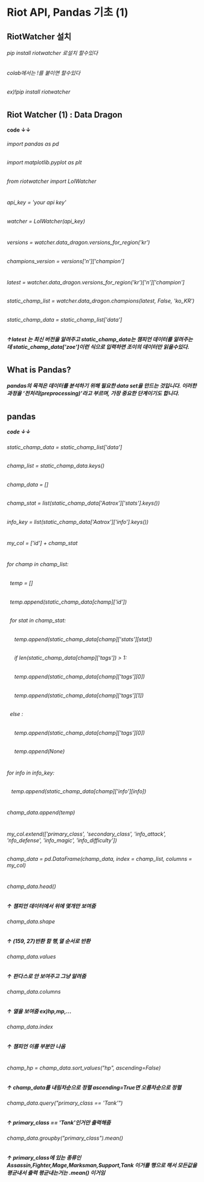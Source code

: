 Riot API, Pandas 기초 (1)
========================
RiotWatcher 설치
----------------
###### pip install riotwatcher 로설치 할수있다
###### colab에서는 !를 붙이면 할수있다
###### ex)!pip install riotwatcher
#
#
#
Riot Watcher (1) : Data Dragon
--------------------
#### code &downarrow;&downarrow;

###### import pandas as pd
###### import matplotlib.pyplot as plt
###### from riotwatcher import LolWatcher
#
###### api_key = 'your api key'
###### watcher = LolWatcher(api_key)
#
###### versions = watcher.data_dragon.versions_for_region('kr')
###### champions_version = versions['n']['champion']
#
###### latest = watcher.data_dragon.versions_for_region('kr')['n']['champion']
###### static_champ_list = watcher.data_dragon.champions(latest, False, 'ko_KR')
###### static_champ_data = static_champ_list['data']

##### &uparrow;latest 는 최신 버전을 알려주고 static_champ_data는 챔피언 데이터를 알려주는데 static_champ_data['zoe']이런 식으로 입력하면 조이의 데이터만 읽을수있다.
#
#
#
What is Pandas?
-----------
##### pandas의 목적은 데이터를 분석하기 위해 필요한 data set을 만드는 것입니다. 이러한 과정을 ‘전처리(preprocessing)’라고 부르며, 가장 중요한 단계이기도 합니다.
#
#
#
pandas
-------
##### code &downarrow;&downarrow;
###### static_champ_data = static_champ_list['data']
###### champ_list = static_champ_data.keys()
###### champ_data = []
###### champ_stat = list(static_champ_data['Aatrox']['stats'].keys())
###### info_key = list(static_champ_data['Aatrox']['info'].keys())
#
###### my_col = ['id'] + champ_stat
#
###### for champ in champ_list:
######   &nbsp;&nbsp;temp = []
######   &nbsp;&nbsp;temp.append(static_champ_data[champ]['id'])
######   &nbsp;&nbsp;for stat in champ_stat:
######   &nbsp;&nbsp;&nbsp;&nbsp;  temp.append(static_champ_data[champ]['stats'][stat])
######   &nbsp;&nbsp;&nbsp;&nbsp; if len(static_champ_data[champ]['tags']) > 1:
######   &nbsp;&nbsp;&nbsp;&nbsp;  temp.append(static_champ_data[champ]['tags'][0])
######   &nbsp;&nbsp;&nbsp;&nbsp;  temp.append(static_champ_data[champ]['tags'][1])
######   &nbsp;&nbsp;else :
######   &nbsp;&nbsp;&nbsp;&nbsp;  temp.append(static_champ_data[champ]['tags'][0])
######   &nbsp;&nbsp;&nbsp;&nbsp;  temp.append(None)
#
######   for info in info_key:
######   &nbsp;&nbsp;  temp.append(static_champ_data[champ]['info'][info])
#
######   champ_data.append(temp)
#
###### my_col.extend(['primary_class', 'secondary_class', 'info_attack', 'nfo_defense', 'info_magic', 'info_difficulty'])
###### champ_data = pd.DataFrame(champ_data, index = champ_list, columns = my_col)
#
###### champ_data.head()
##### &uparrow; 챔피언 데이터에서 위에 몇개만 보여줌
###### champ_data.shape
##### &uparrow; (159, 27)반환 함 행,열 순서로 반환
###### champ_data.values
##### &uparrow; 판다스로 안 보여주고 그냥 알려줌
###### champ_data.columns
##### &uparrow; 열을 보여줌 ex)hp,mp,...
###### champ_data.index
##### &uparrow; 챔피언 이름 부분만 나옴

#
###### champ_hp = champ_data.sort_values("hp", ascending=False)
##### &uparrow; champ_data를 내림차순으로 정렬 ascending=True면 오름차순으로 정렬
###### champ_data.query("primary_class == 'Tank'")
##### &uparrow; primary_class == 'Tank'인거만 출력해줌
###### champ_data.groupby("primary_class").mean()
##### &uparrow; primary_class에 있는 종류인 Assassin,Fighter,Mage,Marksman,Support,Tank 이거를 행으로 해서 모든값을 평균내서 출력 평균내는거는 .mean() 이거임
